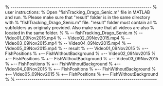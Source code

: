 % ------------------------------------------------------------------------
% user instructions:
% Open "fishTracking_Drago_Senic.m" file in MATLAB and run. 
% Please make sure that "result" folder is in the same directory with 
% "fishTracking_Drago_Senic.m" file. "result" folder must contain all
% subfolders as originaly provided. Also make sure that all videos are also
% located in the same folder.
%
% -- fishTracking_Drago_Senic.m
% -- Video01_09Nov2015.mp4
% -- Video02_09Nov2015.mp4
% -- Video03_09Nov2015.mp4
% -- Video04_09Nov2015.mp4
% -- Video05_09Nov2015.mp4
% -- result
%       +-- Video01_09Nov2015
%           +-- FishPositions
%           +-- FishWithoutBackground
%       +-- Video02_09Nov2015
%           +-- FishPositions
%           +-- FishWithoutBackground
%       +-- Video03_09Nov2015
%           +-- FishPositions
%           +-- FishWithoutBackground
%       +-- Video04_09Nov2015
%           +-- FishPositions
%           +-- FishWithoutBackground
%       +-- Video05_09Nov2015
%           +-- FishPositions
%           +-- FishWithoutBackground
%
% ------------------------------------------------------------------------

